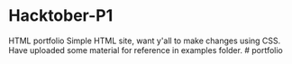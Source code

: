 # Hacktober-P1
HTML portfolio
Simple HTML site, want y'all to make changes using CSS. Have uploaded some material for reference in examples folder.
#   p o r t f o l i o  
 
